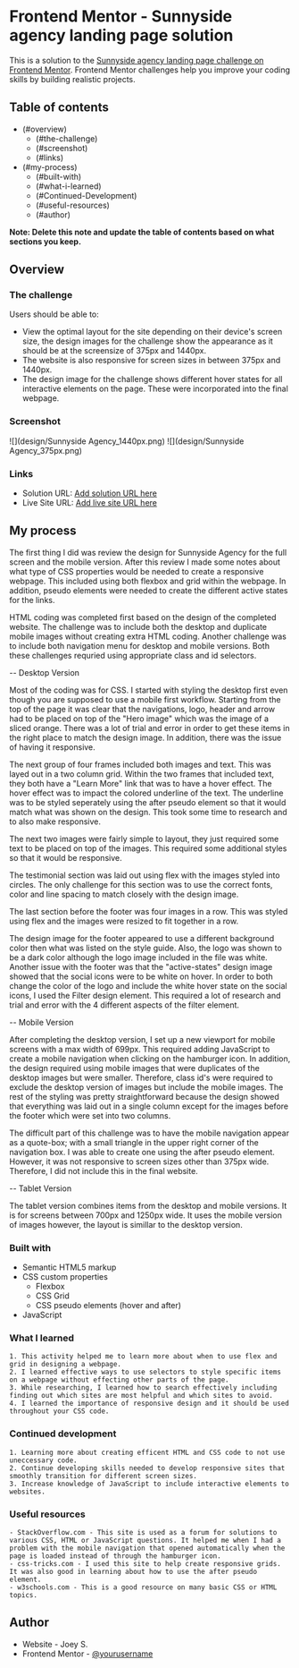 # Frontend Mentor - Sunnyside agency landing page solution

This is a solution to the [Sunnyside agency landing page challenge on Frontend Mentor](https://www.frontendmentor.io/challenges/sunnyside-agency-landing-page-7yVs3B6ef). Frontend Mentor challenges help you improve your coding skills by building realistic projects.

## Table of contents

- (#overview)
  - (#the-challenge)
  - (#screenshot)
  - (#links)
- (#my-process)
  - (#built-with)
  - (#what-i-learned)
  - (#Continued-Development)
  - (#useful-resources)
  - (#author)


**Note: Delete this note and update the table of contents based on what sections you keep.**

## Overview

### The challenge

Users should be able to:

- View the optimal layout for the site depending on their device's screen size, the design images for the challenge show the appearance as it should be at the screensize of 375px and 1440px.
- The website is also responsive for screen sizes in between 375px and 1440px. 
- The design image for the challenge shows different hover states for all interactive elements on the page. These were incorporated into the final webpage. 

### Screenshot

![](design/Sunnyside Agency_1440px.png)
![](design/Sunnyside Agency_375px.png)



### Links

- Solution URL: [Add solution URL here](https://joey5742.github.io/sunnyside-agency/)
- Live Site URL: [Add live site URL here](https://joey5742.github.io/sunnyside-agency/)

## My process

The first thing I did was review the design for Sunnyside Agency for the full screen and the mobile version. After this review I made some notes about what type of CSS properties would be needed to create a responsive webpage. This included using both flexbox and grid within the webpage. In addition, pseudo elements were needed to create the different active states for the links. 

HTML coding was completed first based on the design of the completed website. The challenge was to include both the desktop and duplicate mobile images without creating extra HTML coding. Another challenge was to include both navigation menu for desktop and mobile versions. Both these challenges requried using appropriate class and id selectors.

-- Desktop Version 

Most of the coding was for CSS. I started with styling the desktop first even though you are supposed to use a mobile first workflow. Starting from the top of the page it was clear that the navigations, logo, header and arrow had to be placed on top of the "Hero image" which was the image of a sliced orange. There was a lot of trial and error in order to get these items in the right place to match the design image. In addition, there was the issue of having it responsive. 

The next group of four frames included both images and text. This was layed out in a two column grid. Within the two frames that included text, they both have a "Learn More" link that was to have a hover effect. The hover effect was to impact the colored underline of the text. The underline was to be styled seperately using the after pseudo element so that it would match what was shown on the design. This took some time to research and to also make responsive. 

The next two images were fairly simple to layout, they just required some text to be placed on top of the images. This required some additional styles so that it would be responsive. 

The testimonial section was laid out using flex with the images styled into circles. The only challenge for this section was to use the correct fonts, color and line spacing to match closely with the design image. 

The last section before the footer was four images in a row. This was styled using flex and the images were resized to fit together in a row. 

The design image for the footer appeared to use a different background color then what was listed on the style guide. Also, the logo was shown to be a dark color although the logo image included in the file was white. Another issue with the footer was that the "active-states" design image showed that the social icons were to be white on hover. In order to both change the color of the logo and include the white hover state on the social icons, I used the Filter design element.  This required a lot of research and trial and error with the 4 different aspects of the filter element. 

-- Mobile Version

After completing the desktop version, I set up a new viewport for mobile screens with a max width of 699px. This required adding JavaScript to create a mobile navigation when clicking on the hamburger icon. In addition, the design required using mobile images that were duplicates of the desktop images but were smaller. Therefore, class id's were required to exclude the desktop version of images but include the mobile images. The rest of the styling was pretty straightforward because the design showed that everything was laid out in a single column except for the images before the footer which were set into two columns. 

The difficult part of this challenge was to have the mobile navigation appear as a quote-box; with a small triangle in the upper right corner of the navigation box. I was able to create one using the after pseudo element. However, it was not responsive to screen sizes other than 375px wide. Therefore, I did not include this in the final website. 

-- Tablet Version 

The tablet version combines items from the desktop and mobile versions. It is for screens between 700px and 1250px wide. It uses the mobile version of images however, the layout is simillar to the desktop version.   


### Built with

- Semantic HTML5 markup
- CSS custom properties
	- Flexbox
	- CSS Grid
	- CSS pseudo elements (hover and after)
- JavaScript

### What I learned

	1. This activity helped me to learn more about when to use flex and grid in designing a webpage. 
	2. I learned effective ways to use selectors to style specific items on a webpage without effecting other parts of the page. 
	3. While researching, I learned how to search effectively including finding out which sites are most helpful and which sites to avoid. 
	4. I learned the importance of responsive design and it should be used throughout your CSS code. 


### Continued development

	1. Learning more about creating efficent HTML and CSS code to not use uneccessary code.
	2. Continue developing skills needed to develop responsive sites that smoothly transition for different screen sizes. 
	3. Increase knowledge of JavaScript to include interactive elements to websites. 
	
### Useful resources

	- StackOverflow.com - This site is used as a forum for solutions to various CSS, HTML or JavaScript questions. It helped me when I had a problem with the mobile navigation that opened automatically when the page is loaded instead of through the hamburger icon.
	- css-tricks.com - I used this site to help create responsive grids. It was also good in learning about how to use the after pseudo element. 
	- w3schools.com - This is a good resource on many basic CSS or HTML topics.

## Author

- Website - Joey S. 
- Frontend Mentor - [@yourusername](https://www.frontendmentor.io/profile/yourusername)

